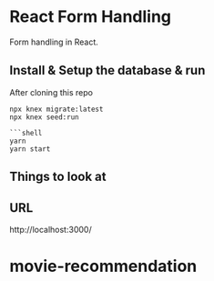 # React Form Handling

Form handling in React.


## Install & Setup the database & run

After cloning this repo

```set up the database
npx knex migrate:latest
npx knex seed:run

```shell
yarn
yarn start
```


## Things to look at

URL                                
-----------------------------------
http://localhost:3000/


# movie-recommendation
